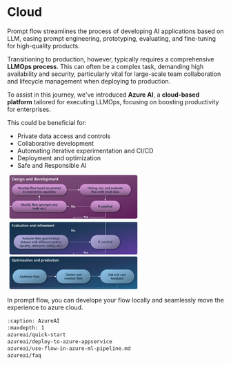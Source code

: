 # Cloud

Prompt flow streamlines the process of developing AI applications based on LLM, easing prompt engineering, prototyping, evaluating, and fine-tuning for high-quality products.

Transitioning to production, however, typically requires a comprehensive **LLMOps process**. This can often be a complex task, demanding high availability and security, particularly vital for large-scale team collaboration and lifecycle management when deploying to production.

To assist in this journey, we've introduced **Azure AI**, a **cloud-based platform** tailored for executing LLMOps, focusing on boosting productivity for enterprises.

This could be beneficial for:
* Private data access and controls 
* Collaborative development
* Automating iterative experimentation and CI/CD
* Deployment and optimization 
* Safe and Responsible AI


<img src="../media/cloud/azureml/llmops_cloud_value.png" width=60%></img>

In prompt flow, you can develope your flow locally and seamlessly move the experience to azure cloud.

```{toctree}
:caption: AzureAI
:maxdepth: 1
azureai/quick-start
azureai/deploy-to-azure-appservice
azureai/use-flow-in-azure-ml-pipeline.md
azureai/faq
```